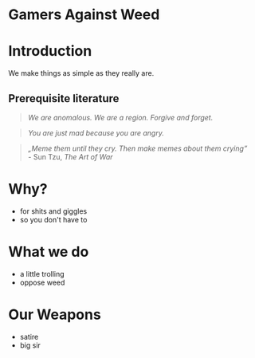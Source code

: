 Gamers Against Weed
===================

# Introduction

We make things as simple as they really are.

## Prerequisite literature

> *We are anomalous. We are a region. Forgive and forget.*

> *You are just mad because you are angry.*

> _„Meme them until they cry. Then make memes about them crying”_\
> \- Sun Tzu, *The Art of War*

# Why?
 * for shits and giggles
 * so you don't have to

# What we do
 * a little trolling
 * oppose weed

# Our Weapons
 * satire
 * big sir
